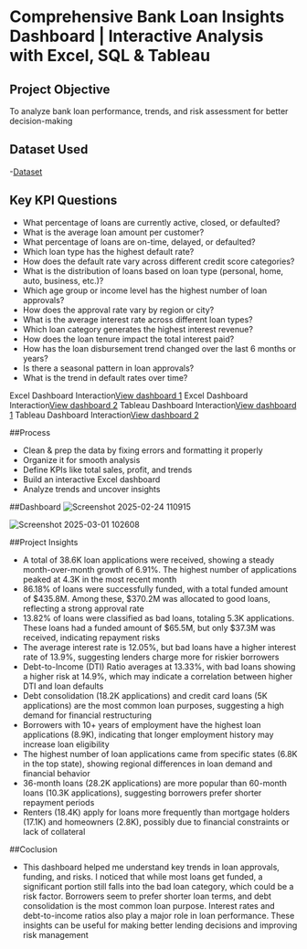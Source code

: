 # Comprehensive Bank Loan Insights Dashboard | Interactive Analysis with Excel, SQL & Tableau
## Project Objective
To analyze bank loan performance, trends, and risk assessment for better decision-making

## Dataset Used
-<a href="https://github.com/AvinashCodes10/Bank-Loan-Summary-Overview-Excel-Project/blob/main/Bank%20Loan.xlsx">Dataset</a>

## Key KPI Questions
- What percentage of loans are currently active, closed, or defaulted?
- What is the average loan amount per customer?
- What percentage of loans are on-time, delayed, or defaulted?
- Which loan type has the highest default rate?
- How does the default rate vary across different credit score categories?
- What is the distribution of loans based on loan type (personal, home, auto, business, etc.)?
- Which age group or income level has the highest number of loan approvals?
- How does the approval rate vary by region or city?
- What is the average interest rate across different loan types?
- Which loan category generates the highest interest revenue?
- How does the loan tenure impact the total interest paid?
- How has the loan disbursement trend changed over the last 6 months or years?
- Is there a seasonal pattern in loan approvals?
- What is the trend in default rates over time?

 Excel Dashboard Interaction<a href="https://github.com/AvinashCodes10/Bank-Loan-Summary-Overview-Excel-Project/blob/main/Screenshot%202025-02-24%20110915.png">View dashboard 1</a>
 Excel Dashboard Interaction<a href="https://github.com/AvinashCodes10/Bank-Loan-Summary-Overview-Excel-Project/blob/main/Screenshot%202025-03-01%20102608.png">View dashboard 2</a>
 Tableau Dashboard Interaction<a href="https://github.com/AvinashCodes10/Bank-Loan-Summary-Overview-Excel-Project/blob/main/Screenshot%202025-03-09%20110753.png">View dashboard 1</a>
 Tableau Dashboard Interaction<a href="https://github.com/AvinashCodes10/Bank-Loan-Summary-Overview-Excel-Project/blob/main/Screenshot%202025-03-09%20110922.png">View dashboard 2</a>
 

##Process
- Clean & prep the data by fixing errors and formatting it properly
- Organize it for smooth analysis
- Define KPIs like total sales, profit, and trends
- Build an interactive Excel dashboard
- Analyze trends and uncover insights

##Dashboard
![Screenshot 2025-02-24 110915](https://github.com/user-attachments/assets/bc3bd997-8c7f-4b86-9163-8408062be721)

![Screenshot 2025-03-01 102608](https://github.com/user-attachments/assets/de69ad74-dfed-4e79-bc48-bd7e3f5614d6)

##Project Insights
- A total of 38.6K loan applications were received, showing a steady month-over-month growth of 6.91%. The highest number of applications peaked at 4.3K in the most recent month
- 86.18% of loans were successfully funded, with a total funded amount of $435.8M. Among these, $370.2M was allocated to good loans, reflecting a strong approval rate
- 13.82% of loans were classified as bad loans, totaling 5.3K applications. These loans had a funded amount of $65.5M, but only $37.3M was received, indicating repayment risks
- The average interest rate is 12.05%, but bad loans have a higher interest rate of 13.9%, suggesting lenders charge more for riskier borrowers
- Debt-to-Income (DTI) Ratio averages at 13.33%, with bad loans showing a higher risk at 14.9%, which may indicate a correlation between higher DTI and loan defaults
- Debt consolidation (18.2K applications) and credit card loans (5K applications) are the most common loan purposes, suggesting a high demand for financial restructuring
- Borrowers with 10+ years of employment have the highest loan applications (8.9K), indicating that longer employment history may increase loan eligibility
- The highest number of loan applications came from specific states (6.8K in the top state), showing regional differences in loan demand and financial behavior
- 36-month loans (28.2K applications) are more popular than 60-month loans (10.3K applications), suggesting borrowers prefer shorter repayment periods
- Renters (18.4K) apply for loans more frequently than mortgage holders (17.1K) and homeowners (2.8K), possibly due to financial constraints or lack of collateral

##Coclusion
- This dashboard helped me understand key trends in loan approvals, funding, and risks. I noticed that while most loans get funded, a significant portion still falls into the bad loan category, which could be a risk factor. Borrowers seem to prefer shorter loan terms, and debt consolidation is the most common loan purpose. Interest rates and debt-to-income ratios also play a major role in loan performance. These insights can be useful for making better lending decisions and improving risk management
